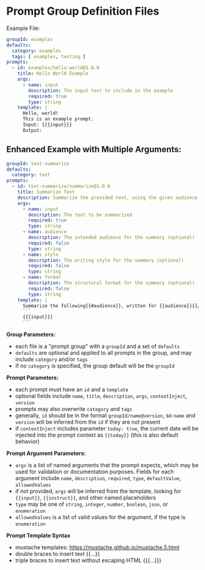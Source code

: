 # Prompt Group Definition Files

Example File:
```yaml
groupId: examples
defaults:
  category: examples
  tags: [ examples, testing ]
prompts:
  - id: examples/hello-world@1.0.0
    title: Hello World Example
    args:
      - name: input
        description: The input text to include in the example
        required: true
        type: string
    template: |
      Hello, world!
      This is an example prompt.
      Input: {{{input}}}
      Output: 
```

## Enhanced Example with Multiple Arguments:
```yaml
groupId: text-summarize
defaults:
  category: text
prompts:
  - id: text-summarize/summarize@1.0.0
    title: Summarize Text
    description: Summarize the provided text, using the given audience, style, and format.
    args:
      - name: input
        description: The text to be summarized
        required: true
        type: string
      - name: audience
        description: The intended audience for the summary (optional)
        required: false
        type: string
      - name: style
        description: The writing style for the summary (optional)
        required: false
        type: string
      - name: format
        description: The structural format for the summary (optional)
        required: false
        type: string
    template: |
      Summarize the following{{#audience}}, written for {{audience}}{{/audience}}{{#style}}, in the style of {{style}}{{/style}}{{#format}}, structured as {{format}}{{/format}}:
      ```
      {{{input}}}
      ```
```

**Group Parameters:**
 - each file is a "prompt group" with a `groupId` and a set of `defaults`
 - `defaults` are optional and applied to all prompts in the group, and may include `category` and/or `tags`
 - if no `category` is specified, the group default will be the `groupId`

**Prompt Parameters:**
 - each prompt must have an `id` and a `template`
 - optional fields include `name`, `title`, `description`, `args`, `contextInject`, `version`
 - prompts may also overwrite `category` and `tags`
 - generally, `id` should be in the format `groupId/name@version`, so `name` and `version` will be inferred from the `id` if they are not present
 - if `contextInject` includes parameter `today: true`, the current date will be injected into the prompt context as `{{today}}` (this is also default behavior)

**Prompt Argument Parameters:**
 - `args` is a list of named arguments that the prompt expects, which may be used for validation or documentation purposes. Fields for each argument include `name`, `description`, `required`, `type`, `defaultValue`, `allowedValues`
 - if not provided, `args` will be inferred from the template, looking for `{{input}}`, `{{instruct}}`, and other named placeholders
 - `type` may be one of `string`, `integer`, `number`, `boolean`, `json`, or `enumeration`
 - `allowedValues` is a list of valid values for the argument, if the type is `enumeration`

**Prompt Template Syntax**
 - mustache templates: https://mustache.github.io/mustache.5.html
 - double braces to insert text {{...}}
 - triple braces to insert text without escaping HTML {{{...}}}
